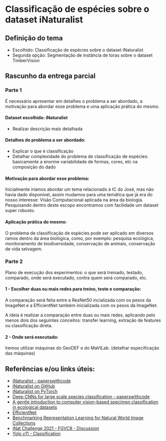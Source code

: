 # Classificação de espécies sobre o dataset iNaturalist

## Definição do tema

- Escolhido: Classificação de espécies sobre o dataset iNaturalist
- Segunda opção: Segmentação de instância de toras sobre o dataset TimberVision 

## Rascunho da entrega parcial

### Parte 1

É necessário apresentar em detalhes o problema a ser abordado, a motivação para abordar esse problema e uma aplicação prática do mesmo.

#### Dataset escolhido: iNaturalist
- Realizar descrição mais detalhada

#### Detalhes do problema a ser abordado:
- Explicar o que é classificação
- Detalhar complexidade do problema de classificação de espécies: basicamente a enorme variabilidade de formas, cores, etc na composição do dado

#### Motivação para abordar esse problema:

Inicialmente iríamos abordar um tema relacionado à IC do José, mas não havia dado disponível, assim mudamos para uma temática que já era do nosso interesse:
Visão Computacional aplicada na área da biologia. Pesquisando dentro deste escopo encontramos com facilidade um dataset super robusto.

#### Aplicação prática do mesmo:

O problema de classificação de espécies pode ser aplicado em diversos ramos dentro da área biológica, como, por exemplo: pesquisa ecológica,
monitoramento de biodiversidade, conservação de animais, conservação de vida selvagem.

### Parte 2

Plano de execução dos experimentos: o que será treinado, testado, comparado, onde será executado, contra quem será comparado, etc.

#### 1 - Escolher duas ou mais redes para treino, teste e comparação:

A comparação será feita entre a ResNet50 incializada com os pesos da ImageNet e a EfficientNet também inicializada com os pesos da ImageNet.

A ideia é realizar a comparação entre duas ou mais redes, aplicando pelo menos dois dos seguintes conceitos: transfer learning, extração de features ou
classificação direta.

#### 2 - Onde será executado:

Iremos utilizar máquinas do GeoDEF e do MaVILab. (detalhar especificação das máquinas)

## Referências e/ou links úteis:
- [iNaturalist - paperswithcode](https://paperswithcode.com/paper/the-inaturalist-species-classification-and)
- [iNaturalist on GitHub](https://github.com/visipedia/inat_comp/tree/master/2021)
- [iNaturalist on PyTorch](https://pytorch.org/vision/stable/generated/torchvision.datasets.INaturalist.html)
- [Deep CNNs for large scale species classification - paperswithcode](https://paperswithcode.com/paper/deep-cnns-for-large-scale-species)
- [A gentle introduction to computer vision-based specimen classification in ecological datasets](https://besjournals.onlinelibrary.wiley.com/doi/full/10.1111/1365-2656.14042)
- [EfficientNet](https://www.geeksforgeeks.org/efficientnet-architecture/)
- [Benchmarking Representation Learning for Natural World Image Collections](https://arxiv.org/pdf/2103.16483)
- [iNat Challenge 2021 - FGVC8 - Discussion](https://www.kaggle.com/competitions/inaturalist-2021/discussion/242521)
- [Yolo v11 - Classification](https://docs.ultralytics.com/tasks/classify/)
